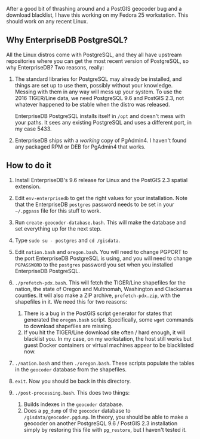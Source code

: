 After a good bit of thrashing around and a PostGIS geocoder bug and a download blacklist, I have this working on my Fedora 25 workstation. This should work on any recent Linux.

## Why EnterpriseDB PostgreSQL?
All the Linux distros come with PostgreSQL, and they all have upstream repositories where you can get the most recent version of PostgreSQL, so why EnterpriseDB? Two reasons, really:

1. The standard libraries for PostgreSQL may already be installed, and things are set up to use them, possibly without your knowledge. Messing with them in any way will mess up your system. To use the 2016 TIGER/Line data, we need PostgreSQL 9.6 and PostGIS 2.3, not whatever happened to be stable when the distro was released.

    EnterpriseDB PostgreSQL installs itself in `/opt` and doesn't mess with your paths. It sees any existing PostgreSQL and uses a different port, in my case 5433.
2. EnterpriseDB ships with a *working* copy of PgAdmin4. I haven't found any packaged RPM or DEB for PgAdmin4 that works.

## How to do it
1. Install EnterpriseDB's 9.6 release for Linux and the PostGIS 2.3 spatial extension.
2. Edit `env-enterprisedb` to get the right values for your installation. Note that the EnterpriseDB `postgres` password needs to be set in your `~/.pgpass` file for this stuff to work.
3. Run `create-geocoder-database.bash`. This will make the database and set everything up for the next step.
4. Type `sudo su - postgres` and `cd /gisdata`.
5. Edit `nation.bash` and `oregon.bash`. You will need to change PGPORT to the port EnterpriseDB PostgreSQL is using, and you will need to change `PGPASSWORD` to the `postgres` password you set when you installed EnterpriseDB PostgreSQL.
6. `./prefetch-pdx.bash`. This will fetch the TIGER/Line shapefiles for the nation, the state of Oregon and Multnomah, Washington and Clackamas counties. It will also make a ZIP archive, `prefetch-pdx.zip`, with the shapefiles in it. We need this for two reasons:

    1. There is a bug in the PostGIS script generator for states that generated the `oregon.bash` script. Specifically, some `wget` commands to download shapefiles are missing.
    2. If you hit the TIGER/Line download site often / hard enough, it will blacklist you. In my case, on my workstation, the host still works but guest Docker containers or virtual machines appear to be blacklisted now.
7. `./nation.bash` and then `./oregon.bash`. These scripts populate the tables in the `geocoder` database from the shapefiles.
8. `exit`. Now you should be back in this directory.
9. `./post-processing.bash`. This does two things:

    1. Builds indexes in the `geocoder` database.
    2. Does a `pg_dump` of the `geocoder` database to `/gisdata/geocoder.pgdump`. In theory, you should be able to make a geocoder on another PostgreSQL 9.6 / PostGIS 2.3 installation simply by restoring this file with `pg_restore`, but I haven't tested it.
